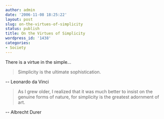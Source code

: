 ```yaml
---
author: admin
date: '2006-11-08 18:25:22'
layout: post
slug: on-the-virtues-of-simplicity
status: publish
title: On the Virtues of Simplicity
wordpress_id: '1438'
categories:
- Society
---
```


There is a virtue in the simple...

> Simplicity is the ultimate sophistication.

-- Leonardo da Vinci

> As I grew older, I realized that it was much better to insist on the
> genuine forms of nature, for simplicity is the greatest adornment of
> art.

-- Albrecht Durer
